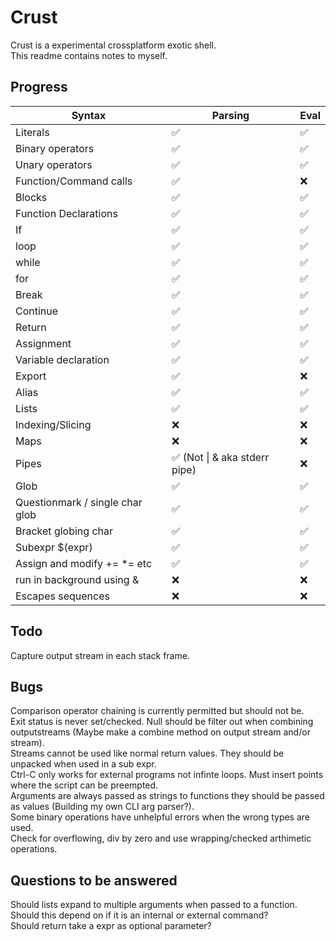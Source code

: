 # Crust
Crust is a experimental crossplatform exotic shell.  
This readme contains notes to myself.

## Progress
| Syntax                          | Parsing                      | Eval |
| ------------------------------- | ---------------------------- | ---- |
| Literals                        | ✅                            | ✅    |
| Binary operators                | ✅                            | ✅    |
| Unary operators                 | ✅                            | ✅    |
| Function/Command calls          | ✅                            | ❌    |
| Blocks                          | ✅                            | ✅    |
| Function Declarations           | ✅                            | ✅    |
| If                              | ✅                            | ✅    |
| loop                            | ✅                            | ✅    |
| while                           | ✅                            | ✅    |
| for                             | ✅                            | ✅    |
| Break                           | ✅                            | ✅    |
| Continue                        | ✅                            | ✅    |
| Return                          | ✅                            | ✅    |
| Assignment                      | ✅                            | ✅    |
| Variable declaration            | ✅                            | ✅    |
| Export                          | ✅                            | ❌    |
| Alias                           | ✅                            | ✅    |
| Lists                           | ✅                            | ✅    |
| Indexing/Slicing                | ❌                            | ❌    |
| Maps                            | ❌                            | ❌    |
| Pipes                           | ✅ (Not \| & aka stderr pipe) | ❌    |
| Glob                            | ✅                            | ✅    |
| Questionmark / single char glob | ✅                            | ✅    |
| Bracket globing char            | ✅                            | ✅    |
| Subexpr $(expr)                 | ✅                            | ✅    |
| Assign and modify += *= etc     | ✅                            | ✅    |
| run in background using &       | ❌                            | ❌    |
| Escapes sequences               | ❌                            | ❌    |

## Todo
Capture output stream in each stack frame.

## Bugs
Comparison operator chaining is currently permitted but should not be.  
Exit status is never set/checked.
Null should be filter out when combining outputstreams (Maybe make a combine method on output stream and/or stream).  
Streams cannot be used like normal return values. They should be unpacked when used in a sub expr.  
Ctrl-C only works for external programs not infinte loops. Must insert points where the script can be preempted.  
Arguments are always passed as strings to functions they should be passed as values (Building my own CLI arg parser?).  
Some binary operations have unhelpful errors when the wrong types are used.  
Check for overflowing, div by zero and use wrapping/checked arthimetic operations.  

## Questions to be answered
Should lists expand to multiple arguments when passed to a function. Should this depend on if it is an internal or external command?  
Should return take a expr as optional parameter?

